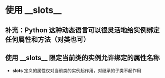 # 使用 \_\_slots\_\_
## 补充：Python 这种动态语言可以很灵活地给实例绑定任何属性和方法（对类也可）
## 使用 \_\_slots\_\_ 限定当前类的实例允许绑定的属性名称
- __slots__ 定义的属性仅对当前类的实例起作用，对继承的子类不起作用
